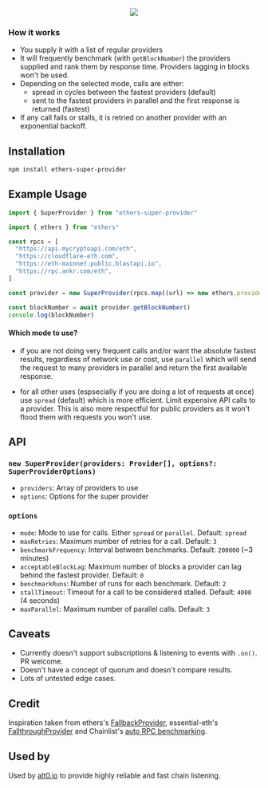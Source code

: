 <p align="center">
  <img src="https://alt0.io/superprovider.svg" />
</p>

### How it works

- You supply it with a list of regular providers
- It will frequently benchmark (with `getBlockNumber`) the providers supplied and rank them by response time. Providers lagging in blocks won't be used.
- Depending on the selected mode, calls are either:
  - spread in cycles between the fastest providers (default)
  - sent to the fastest providers in parallel and the first response is returned (fastest)
- If any call fails or stalls, it is retried on another provider with an exponential backoff.

## Installation

```bash
npm install ethers-super-provider
```

## Example Usage

```typescript
import { SuperProvider } from "ethers-super-provider"

import { ethers } from "ethers"

const rpcs = [
  "https://api.mycryptoapi.com/eth",
  "https://cloudflare-eth.com",
  "https://eth-mainnet.public.blastapi.io",
  "https://rpc.ankr.com/eth",
]

const provider = new SuperProvider(rpcs.map((url) => new ethers.providers.JsonRpcProvider(url)))

const blockNumber = await provider.getBlockNumber()
console.log(blockNumber)
```

#### Which mode to use?

- if you are not doing very frequent calls and/or want the absolute fastest results, regardless of network use or cost, use `parallel` which will send the request to many providers in parallel and return the first available response.

- for all other uses (espsecially if you are doing a lot of requests at once) use `spread` (default) which is more efficient. Limit expensive API calls to a provider. This is also more respectful for public providers as it won't flood them with requests you won't use.

## API

### `new SuperProvider(providers: Provider[], options?: SuperProviderOptions)`

- `providers`: Array of providers to use
- `options`: Options for the super provider

### `options`

- `mode`: Mode to use for calls. Either `spread` or `parallel`. Default: `spread`
- `maxRetries`: Maximum number of retries for a call. Default: `3`
- `benchmarkFrequency`: Interval between benchmarks. Default: `200000` (~3 minutes)
- `acceptableBlockLag`: Maximum number of blocks a provider can lag behind the fastest provider. Default: `0`
- `benchmarkRuns`: Number of runs for each benchmark. Default: `2`
- `stallTimeout`: Timeout for a call to be considered stalled. Default: `4000` (4 seconds)
- `maxParallel`: Maximum number of parallel calls. Default: `3`

## Caveats

- Currently doesn't support subscriptions & listening to events with `.on()`. PR welcome.
- Doesn't have a concept of quorum and doesn't compare results.
- Lots of untested edge cases.

## Credit

Inspiration taken from ethers's [FallbackProvider](https://docs.ethers.io/v5/api/providers/other/), essential-eth's [FallthroughProvider](https://github.com/dawsbot/essential-eth/blob/master/src/providers/FallthroughProvider.ts) and Chainlist's [auto RPC benchmarking](https://chainlist.org/chain/1).

## Used by

Used by [alt0.io](https://alt0.io) to provide highly reliable and fast chain listening.
